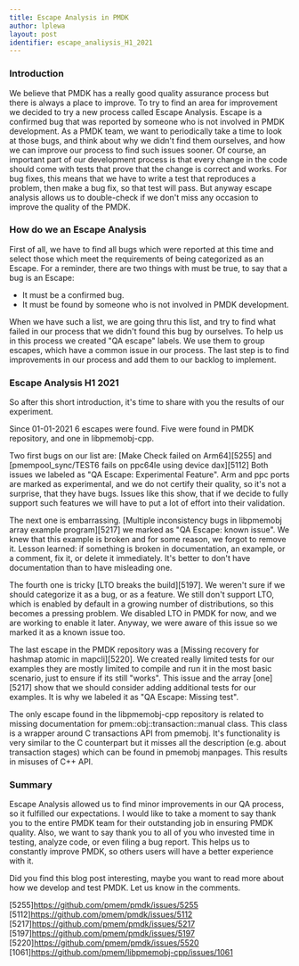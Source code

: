 ```yaml
---
title: Escape Analysis in PMDK
author: lplewa
layout: post
identifier: escape_analiysis_H1_2021
---
```


### Introduction

We believe that PMDK has a really good quality assurance process but there is always a place to improve.
To try to find an area for improvement we decided to try a new process called Escape Analysis.
Escape is a confirmed bug that was reported by someone who is not involved in PMDK development.
As a PMDK team, we want to periodically take a time to look at those bugs,
and think about why we didn't find them ourselves, and how we can improve our process to find such issues sooner.
Of course, an important part of our development process is that every change in the code
should come with tests that prove that the change is correct and works.
For bug fixes, this means that we have to write a test that reproduces a problem, then make a bug fix, so that test will pass.
But anyway escape analysis allows us to double-check if we don't miss any occasion to improve the quality of the PMDK.

### How do we an Escape Analysis
First of all, we have to find all bugs which were reported at this time and select those which meet the requirements of being categorized as an Escape.
For a reminder, there are two things with must be true, to say that a bug is an Escape:
* It must be a confirmed bug.
* It must be found by someone who is not involved in PMDK development.

When we have such a list, we are going thru this list, and try to find what failed in our process that we didn't found this bug by ourselves.
To help us in this process we created "QA escape" labels. We use them to group escapes, which have a common issue in our process.
The last step is to find improvements in our process and add them to our backlog to implement.

### Escape Analysis H1 2021

So after this short introduction, it's time to share with you the results of our experiment.

Since 01-01-2021 6 escapes were found. Five were found in PMDK repository, and one in libpmemobj-cpp.

Two first bugs on our list are:
[Make Check failed on Arm64][5255] and [pmempool_sync/TEST6 fails on ppc64le using device dax][5112]
Both issues we labeled as "QA Escape: Experimental Feature". Arm and ppc ports are marked as experimental,
and we do not certify their quality, so it's not a surprise, that they have bugs.
Issues like this show, that if we decide to fully support such features we will have to put a lot of effort into their validation.

The next one is embarrassing. [Multiple inconsistency bugs in libpmemobj array example program][5217] we marked as "QA Escape: known issue".
We knew that this example is broken and for some reason, we forgot to remove it. Lesson learned: if something is broken in documentation, an example, or a comment,
fix it, or delete it immediately. It's better to don't have documentation than to have misleading one.

The fourth one is tricky [LTO breaks the build][5197]. We weren't sure if we should categorize it as a bug, or as a feature. We still don't support LTO,
which is enabled by default in a growing number of distributions, so this becomes a pressing problem.
We disabled LTO in PMDK for now, and we are working to enable it later. Anyway, we were aware of this issue so we marked it as a known issue too.

The last escape in the PMDK repository was a [Missing recovery for hashmap atomic in mapcli][5220]. We created really limited tests for our examples
they are mostly limited to compile and run it in the most basic scenario, just to ensure if its still "works". This issue and the array [one][5217] show
that we should consider adding additional tests for our examples. It is why we labeled it as "QA Escape: Missing test".

The only escape found in the libpmemobj-cpp repository is related to missing documentation for pmem::obj::transaction::manual class.
This class is a wrapper around C transactions API from pmemobj.
It's functionality is very similar to the C counterpart but it misses all the description (e.g. about transaction stages) which can be found in pmemobj manpages.
This results in misuses of C++ API.

### Summary

Escape Analysis allowed us to find minor improvements in our QA process, so it fulfilled our expectations.
I would like to take a moment to say thank you to the entire PMDK team for their outstanding job in ensuring PMDK quality.
Also, we want to say thank you to all of you who invested time in testing, analyze code, or even filing a bug report.
This helps us to constantly improve PMDK, so others users will have a better experience with it.

Did you find this blog post interesting, maybe you want to read more about how we develop and test PMDK.
Let us know in the comments.




[5255]https://github.com/pmem/pmdk/issues/5255
[5112]https://github.com/pmem/pmdk/issues/5112
[5217]https://github.com/pmem/pmdk/issues/5217
[5197]https://github.com/pmem/pmdk/issues/5197
[5220]https://github.com/pmem/pmdk/issues/5520
[1061]https://github.com/pmem/libpmemobj-cpp/issues/1061


